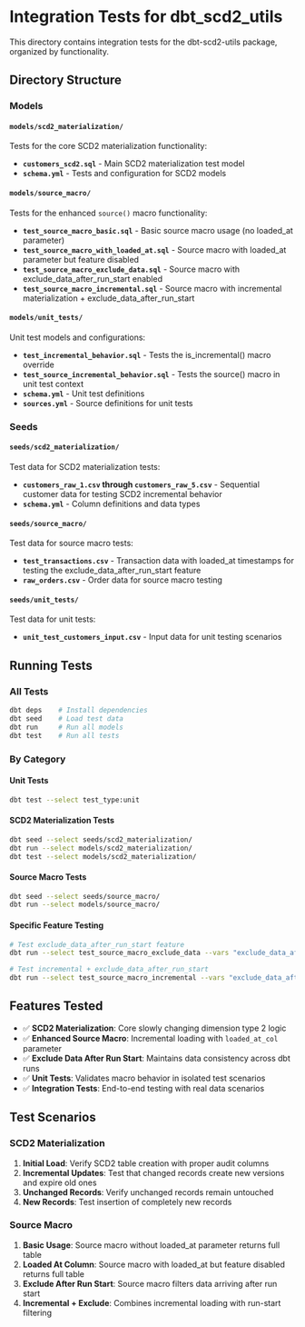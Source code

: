 # Integration Tests for dbt_scd2_utils

This directory contains integration tests for the dbt-scd2-utils package, organized by functionality.

## Directory Structure

### Models

#### `models/scd2_materialization/`
Tests for the core SCD2 materialization functionality:
- **`customers_scd2.sql`** - Main SCD2 materialization test model
- **`schema.yml`** - Tests and configuration for SCD2 models

#### `models/source_macro/`
Tests for the enhanced `source()` macro functionality:
- **`test_source_macro_basic.sql`** - Basic source macro usage (no loaded_at parameter)
- **`test_source_macro_with_loaded_at.sql`** - Source macro with loaded_at parameter but feature disabled
- **`test_source_macro_exclude_data.sql`** - Source macro with exclude_data_after_run_start enabled
- **`test_source_macro_incremental.sql`** - Source macro with incremental materialization + exclude_data_after_run_start

#### `models/unit_tests/`
Unit test models and configurations:
- **`test_incremental_behavior.sql`** - Tests the is_incremental() macro override
- **`test_source_incremental_behavior.sql`** - Tests the source() macro in unit test context
- **`schema.yml`** - Unit test definitions
- **`sources.yml`** - Source definitions for unit tests

### Seeds

#### `seeds/scd2_materialization/`
Test data for SCD2 materialization tests:
- **`customers_raw_1.csv` through `customers_raw_5.csv`** - Sequential customer data for testing SCD2 incremental behavior
- **`schema.yml`** - Column definitions and data types

#### `seeds/source_macro/`
Test data for source macro tests:
- **`test_transactions.csv`** - Transaction data with loaded_at timestamps for testing the exclude_data_after_run_start feature
- **`raw_orders.csv`** - Order data for source macro testing

#### `seeds/unit_tests/`
Test data for unit tests:
- **`unit_test_customers_input.csv`** - Input data for unit testing scenarios

## Running Tests

### All Tests
```bash
dbt deps    # Install dependencies
dbt seed    # Load test data
dbt run     # Run all models
dbt test    # Run all tests
```

### By Category

#### Unit Tests
```bash
dbt test --select test_type:unit
```

#### SCD2 Materialization Tests
```bash
dbt seed --select seeds/scd2_materialization/
dbt run --select models/scd2_materialization/
dbt test --select models/scd2_materialization/
```

#### Source Macro Tests
```bash
dbt seed --select seeds/source_macro/
dbt run --select models/source_macro/
```

#### Specific Feature Testing
```bash
# Test exclude_data_after_run_start feature
dbt run --select test_source_macro_exclude_data --vars "exclude_data_after_run_start: true"

# Test incremental + exclude_data_after_run_start
dbt run --select test_source_macro_incremental --vars "exclude_data_after_run_start: true"
```

## Features Tested

- ✅ **SCD2 Materialization**: Core slowly changing dimension type 2 logic
- ✅ **Enhanced Source Macro**: Incremental loading with `loaded_at_col` parameter
- ✅ **Exclude Data After Run Start**: Maintains data consistency across dbt runs
- ✅ **Unit Tests**: Validates macro behavior in isolated test scenarios
- ✅ **Integration Tests**: End-to-end testing with real data scenarios

## Test Scenarios

### SCD2 Materialization
1. **Initial Load**: Verify SCD2 table creation with proper audit columns
2. **Incremental Updates**: Test that changed records create new versions and expire old ones
3. **Unchanged Records**: Verify unchanged records remain untouched
4. **New Records**: Test insertion of completely new records

### Source Macro
1. **Basic Usage**: Source macro without loaded_at parameter returns full table
2. **Loaded At Column**: Source macro with loaded_at but feature disabled returns full table
3. **Exclude After Run Start**: Source macro filters data arriving after run start
4. **Incremental + Exclude**: Combines incremental loading with run-start filtering